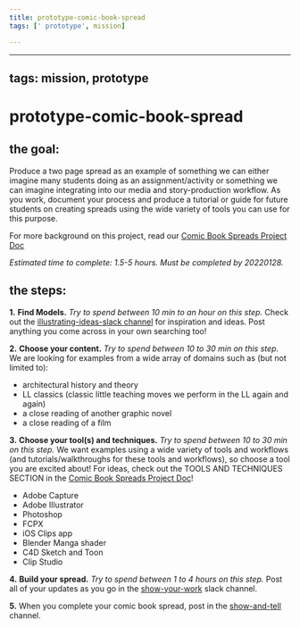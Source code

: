 ```yaml
---
title: prototype-comic-book-spread
tags: [' prototype', mission]

---
```


---
tags: mission, prototype
---


# prototype-comic-book-spread

## the goal: 
Produce a two page spread as an example of something we can either imagine  many students doing as an assignment/activity or something we can imagine integrating into our media and story-production workflow. As you work, document your process and produce a tutorial or guide for future students on creating spreads using the wide variety of tools you can use for this purpose.

For more background on this project, read our [Comic Book Spreads Project Doc](/D27SUVILRPiuLeeAv0OD7Q)

*Estimated time to complete: 1.5-5 hours. Must be completed by 20220128.*


## the steps:
**1.** **Find Models.** *Try to spend between 10 min to an hour on this step.* Check out the [illustrating-ideas-slack channel](https://bokcenter.slack.com/archives/C02K4FF2BC3) for inspiration and ideas. Post anything you come across in your own searching too! 

**2.** **Choose your content.** *Try to spend between 10 to 30 min on this step.* We are looking for examples from a wide array of domains such as (but not limited to): 
*  architectural history and theory
* LL classics (classic little teaching moves we perform in the LL again and again)
* a close reading of another graphic novel
* a close reading of a film


**3.** **Choose your tool(s) and techniques.** *Try to spend between 10 to 30 min on this step.* We want examples using a wide variety of tools and workflows (and tutorials/walkthroughs for these tools and workflows), so choose a tool you are excited about! For ideas, check out the TOOLS AND TECHNIQUES SECTION in the [Comic Book Spreads Project Doc](/D27SUVILRPiuLeeAv0OD7Q)!
* Adobe Capture
* Adobe Illustrator
* Photoshop
* FCPX
* iOS Clips app
* Blender Manga shader
* C4D Sketch and Toon
* Clip Studio

**4.** **Build your spread.** *Try to spend between 1 to 4 hours on this step.* Post all of your updates as you go in the [show-your-work](https://bokcenter.slack.com/archives/C02T7LNCD6C) slack channel. 

**5.** When you complete your comic book spread, post in the  [show-and-tell](https://bokcenter.slack.com/archives/C02SJ00USMR) channel.

